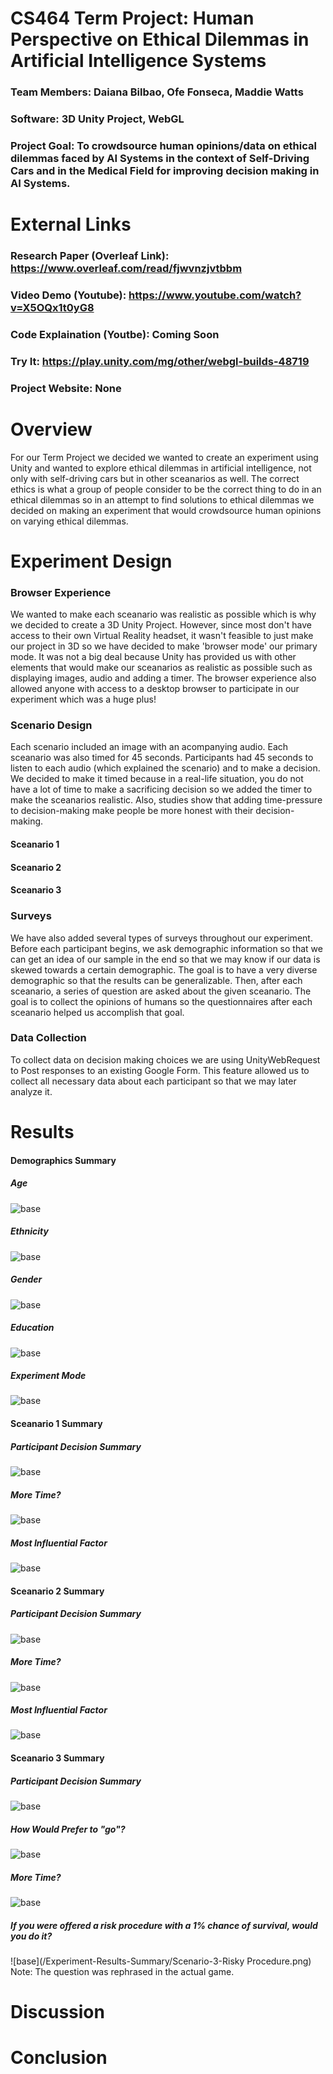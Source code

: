 # CS464 Term Project: Human Perspective on Ethical Dilemmas in Artificial Intelligence Systems
### Team Members: Daiana Bilbao, Ofe Fonseca, Maddie Watts
### Software: 3D Unity Project, WebGL
### Project Goal: To crowdsource human opinions/data on ethical dilemmas faced by AI Systems in the context of Self-Driving Cars and in the Medical Field for improving decision making in AI Systems.
# External Links
### Research Paper (Overleaf Link): https://www.overleaf.com/read/fjwvnzjvtbbm
### Video Demo (Youtube): https://www.youtube.com/watch?v=X5OQx1t0yG8
### Code Explaination (Youtbe): Coming Soon
### Try It: https://play.unity.com/mg/other/webgl-builds-48719
### Project Website: None 

# Overview
For our Term Project we decided we wanted to create an experiment using Unity and wanted to explore ethical dilemmas in artificial intelligence, not only with self-driving cars but in other sceanarios as well. The correct ethics is what a group of people consider to be the correct thing to do in an ethical dilemmas so in an attempt to find solutions to ethical dilemmas we decided on making an experiment that would crowdsource human opinions on varying ethical dilemmas. 

# Experiment Design

### Browser Experience 
We wanted to make each sceanario was realistic as possible which is why we decided to create a 3D Unity Project. However, since most don't have access to their own Virtual Reality headset, it wasn't feasible to just make our project in 3D so we have decided to make 'browser mode' our primary mode. It was not a big deal because Unity has provided us with other elements that would make our sceanarios as realistic as possible such as displaying images, audio and adding a timer. The browser experience also allowed anyone with access to a desktop browser to participate in our experiment which was a huge plus!

### Scenario Design
Each scenario included an image with an acompanying audio. Each sceanario was also timed for 45 seconds. Participants had 45 seconds to listen to each audio (which explained the scenario) and to make a decision. We decided to make it timed because in a real-life situation, you do not have a lot of time to make a sacrificing decision so we added the timer to make the sceanarios realistic. Also, studies show that adding time-pressure to decision-making make people be more honest with their decision-making. 

#### Sceanario 1
#### Sceanario 2
#### Sceanario 3

### Surveys
We have also added several types of surveys throughout our experiment. Before each participant begins, we ask demographic information so that we can get an idea of our sample in the end so that we may know if our data is skewed towards a certain demographic. The goal is to have a very diverse demographic so that the results can be generalizable. Then, after each sceanario, a series of question are asked about the given sceanario. The goal is to collect the opinions of humans so the questionnaires after each sceanario helped us accomplish that goal.

### Data Collection 
To collect data on decision making choices we are using UnityWebRequest to Post responses to an existing Google Form. This feature allowed us to collect all necessary data about each participant so that we may later analyze it.

# Results

#### Demographics Summary 
##### Age
![base](/Experiment-Results-Summary/Age.png)
##### Ethnicity
![base](/Experiment-Results-Summary/Ethnicity.png)
##### Gender
![base](/Experiment-Results-Summary/Gender.png)
##### Education
![base](/Experiment-Results-Summary/Education.png)
##### Experiment Mode
![base](/Experiment-Results-Summary/Experiment-Mode.png)
#### Sceanario 1 Summary
##### Participant Decision Summary
![base](/Experiment-Results-Summary/Scenario-1-Decision.png)
##### More Time?
![base](/Experiment-Results-Summary/Scenario-1-More-Time-Result.png)
##### Most Influential Factor
![base](/Experiment-Results-Summary/Scenario-1-Most-Influential-Factors.png)
#### Sceanario 2 Summary
##### Participant Decision Summary
![base](/Experiment-Results-Summary/Scenario-2-Decision.png)
##### More Time?
![base](/Experiment-Results-Summary/Scenario-2-More-Time-Results.png)
##### Most Influential Factor 
![base](/Experiment-Results-Summary/Scenario-2-Most-Influential-Factors.png)
#### Sceanario 3 Summary
##### Participant Decision Summary
![base](/Experiment-Results-Summary/Scenario-3-Decision.png)
##### How Would Prefer to "go"?
![base](/Experiment-Results-Summary/Scenario-3-How-Would-You-Prefer-To-Go.png)
##### More Time?
![base](/Experiment-Results-Summary/Scenario-3-More-Time-Results.png)
##### If you were offered a risk procedure with a 1% chance of survival, would you do it?
![base](/Experiment-Results-Summary/Scenario-3-Risky Procedure.png)
Note: The question was rephrased in the actual game. 

# Discussion

# Conclusion
